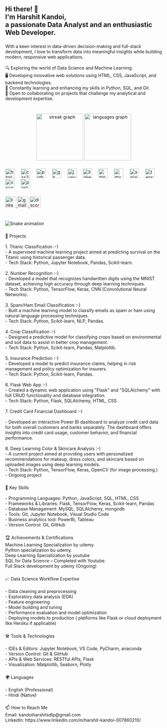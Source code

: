 <h2 align="left">Hi there! 👋<br>I'm Harshit Kandoi,<br>a passionate Data Analyst and an enthusiastic Web Developer.</h2>

###

<p align="left">With a keen interest in data-driven decision-making and full-stack development, I love to transform data into meaningful insights while building modern, responsive web applications.<br><br>🔍 Exploring the world of Data Science and Machine Learning.<br>🖥️ Developing innovative web solutions using HTML, CSS, JavaScript, and backend technologies.<br>🚀 Constantly learning and enhancing my skills in Python, SQL, and Git.<br>🎯 Open to collaborating on projects that challenge my analytical and development expertise.</p>

###

<br clear="both">

<div align="center">
  <img src="https://streak-stats.demolab.com?user=harshit-kandoi&locale=en&mode=daily&theme=dracula&hide_border=false&border_radius=5&date_format=M%20j%5B,%20Y%5D" height="150" alt="streak graph"  />
  <img src="https://github-readme-stats.vercel.app/api/top-langs?username=harshit-kandoi&locale=en&hide_title=false&layout=compact&card_width=320&langs_count=6&theme=dracula&hide_border=false" height="150" alt="languages graph"  />
</div>

###

<div align="left">
  <img src="https://cdn.jsdelivr.net/gh/devicons/devicon/icons/html5/html5-original.svg" height="30" alt="html5 logo"  />
  <img width="12" />
  <img src="https://cdn.jsdelivr.net/gh/devicons/devicon/icons/css3/css3-original.svg" height="30" alt="css3 logo"  />
  <img width="12" />
  <img src="https://cdn.jsdelivr.net/gh/devicons/devicon/icons/python/python-original.svg" height="30" alt="python logo"  />
  <img width="12" />
  <img src="https://cdn.jsdelivr.net/gh/devicons/devicon/icons/git/git-original.svg" height="30" alt="git logo"  />
  <img width="12" />
  <img src="https://cdn.jsdelivr.net/gh/devicons/devicon/icons/jupyter/jupyter-original.svg" height="30" alt="jupyter logo"  />
  <img width="12" />
  <img src="https://cdn.jsdelivr.net/gh/devicons/devicon/icons/linkedin/linkedin-original.svg" height="30" alt="linkedin logo"  />
  <img width="12" />
  <img src="https://cdn.jsdelivr.net/gh/devicons/devicon/icons/mongodb/mongodb-original.svg" height="30" alt="mongodb logo"  />
  <img width="12" />
  <img src="https://cdn.simpleicons.org/mysql/4479A1" height="30" alt="mysql logo"  />
  <img width="12" />
  <img src="https://cdn.jsdelivr.net/gh/devicons/devicon/icons/sqlalchemy/sqlalchemy-original.svg" height="30" alt="sqlalchemy logo"  />
  <img width="12" />
  <img src="https://cdn.jsdelivr.net/gh/devicons/devicon/icons/tensorflow/tensorflow-original.svg" height="30" alt="tensorflow logo"  />
  <img width="12" />
  <img src="https://cdn.jsdelivr.net/gh/devicons/devicon/icons/vscode/vscode-original.svg" height="30" alt="vscode logo"  />
  <img width="12" />
  <img src="https://cdn.jsdelivr.net/gh/devicons/devicon/icons/postgresql/postgresql-original.svg" height="30" alt="postgresql logo"  />
</div>

###

<div align="left">
  <a href="https://www.linkedin.com/in/harshit-kandoi-007860210/" target="_blank">
    <img src="https://img.shields.io/static/v1?message=LinkedIn&logo=linkedin&label=&color=0077B5&logoColor=white&labelColor=&style=for-the-badge" height="35" alt="linkedin logo"  />
  </a>
  <a href="mailto:kandoiharshitsdlp@gmail.com" target="_blank">
    <img src="https://img.shields.io/static/v1?message=Gmail&logo=gmail&label=&color=D14836&logoColor=white&labelColor=&style=for-the-badge" height="35" alt="gmail logo"  />
  </a>
  <a href="https://discord.com/users/harshit_kandoi" target="_blank">
    <img src="https://img.shields.io/static/v1?message=Discord&logo=discord&label=&color=7289DA&logoColor=white&labelColor=&style=for-the-badge" height="35" alt="discord logo"  />
  </a>
</div>

###

<br clear="both">

<img src="https://raw.githubusercontent.com/harshit-kandoi/harshit-kandoi/output/snake.svg" alt="Snake animation" />

###

<p align="left">📂 Projects<br><br>1. Titanic Classification :-)<br>   - A supervised machine learning project aimed at predicting survival on the Titanic using historical passenger data.  <br>   - Tech Stack: Python, Jupyter Notebook, Pandas, Scikit-learn.<br><br>2. Number Recognition :-)  <br>   - Developed a model that recognizes handwritten digits using the MNIST dataset, achieving high accuracy through deep learning techniques.  <br>   - Tech Stack: Python, TensorFlow, Keras, CNN (Convolutional Neural Networks).<br><br>3. Spam/Ham Email Classification :-)  <br>   - Built a machine learning model to classify emails as spam or ham using natural language processing techniques.  <br>   - Tech Stack: Python, Scikit-learn, NLP, Pandas.<br><br>4. Crop Classification :-)<br>   - Designed a predictive model for classifying crops based on environmental and soil data to assist in better crop management.  <br>   - Tech Stack: Python, Scikit-learn, Pandas, Matplotlib.<br><br>5. Insurance Prediction :-)  <br>   - Developed a model to predict insurance claims, helping in risk management and policy optimization for insurers.  <br>   - Tech Stack: Python, Scikit-learn, Pandas.<br><br>6. Flask Web App :-)  <br>   - Created a dynamic web application using "Flask" and "SQLAlchemy" with full CRUD functionality and database integration.  <br>   - Tech Stack: Python, Flask, SQLAlchemy, HTML, CSS.<br><br>7. Credit Card Financial Dashboard :-)<br><br>- Developed an interactive Power BI dashboard to analyze credit card data for both overall customers and banks separately. The dashboard offers insights into credit card usage, customer behavior, and financial performance.<br><br>8. Deep Learning Color & Skincare Analysis :-)<br>   - A current project aimed at providing users with personalized recommendations for makeup, dress colors, and skincare based on uploaded images using deep learning models.  <br>   - Tech Stack: Python, TensorFlow, Keras, OpenCV (for image processing.)<br>- Ongoing project</p>

###

<p align="left">🎯 Key Skills<br><br>- Programming Languages: Python, JavaScript, SQL, HTML, CSS<br>- Frameworks & Libraries: Flask, TensorFlow, Keras, Scikit-learn, Pandas<br>- Database Management: MySQL, SQLAlchemy, mongodb<br>- Tools: Git, Jupyter Notebook, Visual Studio Code<br>- Business analytics tool: PowerBi, Tableau<br>- Version Control: Git, GitHub</p>

###

<p align="left">🏆 Achievements & Certifications<br>Machine Learning Specialization by udemy.<br>Python specialization bu udemy.<br>Deep Learning Specialization by youtube<br>SQL for Data Science – Completed with Youtube.<br>Full Stack development by udemy (Ongoing)</p>

###

<p align="left">📈 Data Science Workflow Expertise<br><br>- Data cleaning and preprocessing<br>- Exploratory data analysis (EDA)<br>- Feature engineering<br>- Model building and tuning<br>- Performance evaluation and model optimization<br>- Deploying models to production ( platforms like Flask or cloud deployment like Heroku if applicable)</p>

###

<p align="left">🛠️ Tools & Technologies<br><br>- IDEs & Editors: Jupyter Notebook, VS Code, PyCharm, anaconda<br>- Version Control: Git & GitHub<br>- APIs & Web Services: RESTful APIs, Flask<br>- Visualization: Matplotlib, Seaborn, Plotly</p>

###

<p align="left">🌍 Languages<br><br>- English (Professional)<br>- Hindi (Native)</p>

###

<p align="left">📫 How to Reach Me<br>Email: kandoiharshitsdlp@gmail.com<br>LinkedIn: https://www.linkedin.com/in/harshit-kandoi-007860210/</p>

###

